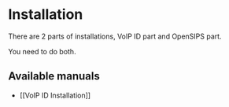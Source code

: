 Installation
============

There are 2 parts of installations, VoIP ID part and OpenSIPS part.

You need to do both.

Available manuals
-----------------

* [[VoIP ID Installation]]
